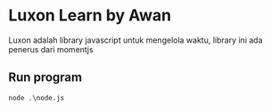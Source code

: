 # Luxon Learn by Awan
Luxon adalah library javascript untuk mengelola waktu, library ini ada penerus dari momentjs

## Run program
`node .\node.js`